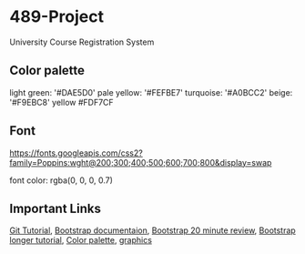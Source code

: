 # 489-Project
University Course Registration System 

## Color palette
light green: '#DAE5D0'   pale yellow: '#FEFBE7'  turquoise: '#A0BCC2'  beige: '#F9EBC8'
yellow #FDF7CF
## Font
https://fonts.googleapis.com/css2?family=Poppins:wght@200;300;400;500;600;700;800&display=swap
<link rel="preconnect" href="https://fonts.googleapis.com">
<link rel="preconnect" href="https://fonts.gstatic.com" crossorigin>
<link href="https://fonts.googleapis.com/css2?family=Poppins:ital,wght@0,200;0,300;0,400;0,500;0,600;0,700;0,800;1,200;1,300;1,400;1,500;1,600;1,700;1,800&display=swap" rel="stylesheet">
font color: rgba(0, 0, 0, 0.7) 

## Important Links 
[Git Tutorial](https://youtu.be/RGOj5yH7evk), 
[Bootstrap documentaion](https://getbootstrap.com/docs/5.3/getting-started/introduction/),
[Bootstrap 20 minute review](https://youtu.be/eow125xV5-c),
[Bootstrap longer tutorial](https://youtu.be/Jyvffr3aCp0),
[Color palette](https://colorhunt.co/palette/f9ebc8fefbe7dae5d0a0bcc2), 
[graphics](https://undraw.co/illustrations)
